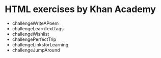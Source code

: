 <!DOCTYPE html>
<html>
  <body>
    <h1>
      HTML exercises by Khan Academy <br>
    </h1>
    <ul>
      <li title="'<br>' Training">challengeWriteAPoem<br></li>
      <li title="'<h1 to h6>' training">challengeLearnTextTags<br></li>
      <li title="'<ul> and <li>' training">challengeWishlist<br></li>
      <li title="'<img src alt>' training">challengePerfectTrip<br></li>
      <li title="'<a href=link>' training">challengeLinksforLearning<br></li>
      <li title="'<a href=id>' training">challengeJumpAround<br></li>
    </ul>  
  </body>
</html>
